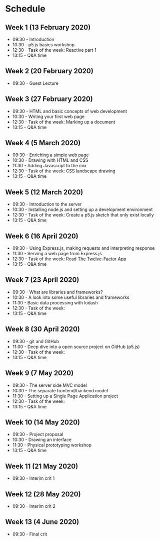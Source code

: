 # Schedule
## Week 1 (13 February 2020)
- 09:30 - Introduction
- 10:30 - p5.js basics workshop
- 12:30 - Task of the week: Reactive part 1
- 13:15 - Q&A time

## Week 2 (20 February 2020)
- 09:30 - Guest Lecture

## Week 3 (27 February 2020)
- 09:30 - HTML and basic concepts of web development
- 10:30 - Writing your first web page
- 12:30 - Task of the week: Marking up a document
- 13:15 - Q&A time

## Week 4 (5 March 2020)
- 09:30 - Enriching a simple web page
- 10:30 - Drawing with HTML and CSS
- 11:30 - Adding Javascript to the mix
- 12:30 - Task of the week: CSS landscape drawing
- 13:15 - Q&A time

## Week 5 (12 March 2020)
- 09:30 - Introduction to the server
- 10:30 - Installing node.js and setting up a development environment
- 12:30 - Task of the week: Create a p5.js sketch that only exist locally
- 13:15 - Q&A time

## Week 6 (16 April 2020)
- 09:30 - Using Express.js, making requests and interpreting response
- 11:30 - Serving a web page from Express.js
- 12:30 - Task of the week: Read [The Twelve-Factor App](https://12factor.net/)
- 13:15 - Q&A time

## Week 7 (23 April 2020)
- 09:30 - What are libraries and frameworks?
- 10:30 - A look into some useful libraries and frameworks
- 11:30 - Basic data processing with lodash
- 12:30 - Task of the week:
- 13:15 - Q&A time

## Week 8 (30 April 2020)
- 09:30 - git and GitHub
- 11:00 - Deep dive into a open source project on GitHub (p5.js)
- 12:30 - Task of the week:
- 13:15 - Q&A time

## Week 9 (7 May 2020)
- 09:30 - The server side MVC model
- 10:30 - The separate frontend/backend model
- 11:30 - Setting up a Single Page Application project
- 12:30 - Task of the week:
- 13:15 - Q&A time

## Week 10 (14 May 2020)
- 09:30 - Project proposal
- 10:30 - Drawing an interface
- 11:30 - Physical prototyping workshop
- 13:15 - Q&A time

## Week 11 (21 May 2020)
- 09:30 - Interim crit 1

## Week 12 (28 May 2020)
- 09:30 - Interim crit 2

## Week 13 (4 June 2020)
- 09:30 - Final crit